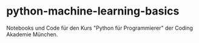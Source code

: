 # python-machine-learning-basics

Notebooks und Code für den Kurs "Python für Programmierer" der
Coding Akademie München.
